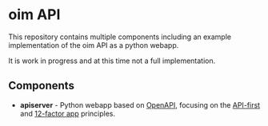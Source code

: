 # oim API

This repository contains multiple components including an example implementation of the oim API as a python webapp.

It is work in progress and at this time not a full implementation.

## Components
* **apiserver** - Python webapp based on [OpenAPI]([https://link](https://www.openapis.org)), focusing on the [API-first](https://opensource.zalando.com/restful-api-guidelines/#api-first) and [12-factor app](https://12factor.net) principles. 